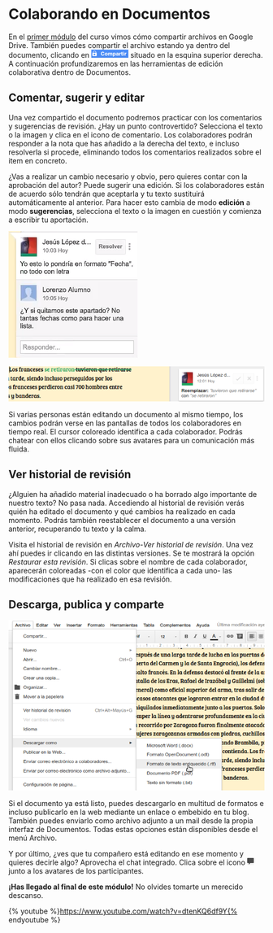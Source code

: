 # Colaborando en Documentos

En el [primer módulo](compartir-y-colaborar.md) del curso vimos cómo compartir archivos en Google Drive. También puedes compartir el archivo estando ya dentro del documento, clicando en ![](images/Boton_compartir.png) situado en la esquina superior derecha. A continuación profundizaremos en las herramientas de edición colaborativa dentro de Documentos.

## Comentar, sugerir y editar

Una vez compartido el documento podremos practicar con los comentarios y sugerencias de revisión. ¿Hay un punto controvertido? Selecciona el
texto o la imagen y clica en el icono de comentario. Los colaboradores podrán responder a la nota que has añadido a la derecha del texto, e
incluso resolverla si procede, eliminando todos los comentarios realizados sobre el item en concreto.

¿Vas a realizar un cambio necesario y obvio, pero quieres contar con la aprobación del autor? Puede sugerir una edición. Si los colaboradores
están de acuerdo sólo tendrán que aceptarla y tu texto sustituirá automáticamente al anterior. Para hacer esto cambia de modo **edición**
a modo **sugerencias**, selecciona el texto o la imagen en cuestión y comienza a escribir tu aportación.

![Comentando en Documentos de Google](images/Comentando_en_Documentos_de_Google.png)

![Sugiriendo en Documentos de Google](images/Sugiriendo_en_Documentos_de_Google.png)

Si varias personas están editando un documento al mismo tiempo, los cambios podrán verse en las pantallas de todos los colaboradores en tiempo real. El cursor coloreado identifica a cada colaborador. Podrás chatear con ellos clicando sobre sus avatares para un comunicación más fluida.

## Ver historial de revisión

¿Alguien ha añadido material inadecuado o ha borrado algo importante de nuestro texto? No pasa nada. Accediendo al historial de revisión verás
quién ha editado el documento y qué cambios ha realizado en cada momento. Podrás también reestablecer el documento a una versión anterior, recuperando tu texto y la calma.

Visita el historial de revisión en *Archivo*-*Ver historial de revisión*. Una vez ahí puedes ir clicando en las distintas versiones. Se
te mostrará la opción *Restaurar esta revisión*. Si clicas sobre el nombre de cada colaborador, aparecerán coloreadas -con el color que
identifica a cada uno- las modificaciones que ha realizado en esa revisión.

## Descarga, publica y comparte

![Descargando Documentos de Google](images/Descargando_Documentos_de_Google.png)

Si el documento ya está listo, puedes descargarlo en multitud de formatos e incluso publicarlo en la web mediante un enlace o embebido en tu blog. También puedes enviarlo como archivo adjunto a un mail desde la propia interfaz de Documentos. Todas estas opciones están disponibles desde el menú Archivo.

Y por último, ¿ves que tu compañero está editando en ese momento y quieres decirle algo? Aprovecha el chat integrado. Clica sobre el icono ![Icono de chat](images/Icono_de_chat.png) junto a los avatares de los participantes.

**¡Has llegado al final de este módulo!** No olvides tomarte un merecido descanso.

{% youtube %}https://www.youtube.com/watch?v=dtenKQ6df9Y{% endyoutube %}